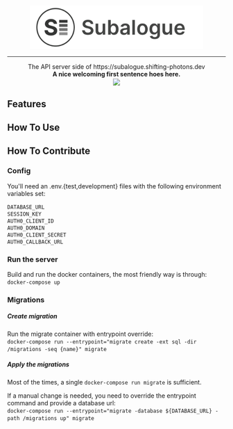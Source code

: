 <p align="center">
  <img src="logo.png" width="400" height="100"/>
</p>

---  

<p align="center">
  The API server side of https://subalogue.shifting-photons.dev</br>
  <strong>A nice welcoming first sentence hoes here.</strong></br>
  <img src="https://img.shields.io/badge/version-0.1.0-brightgreen" align="center"/></br>
</p>

## Features

## How To Use

## How To Contribute


### Config
You'll need an .env.{test,development} files with the following environment variables set:  
```
DATABASE_URL
SESSION_KEY
AUTH0_CLIENT_ID
AUTH0_DOMAIN
AUTH0_CLIENT_SECRET
AUTH0_CALLBACK_URL
```

### Run the server
Build and run the docker containers, the most friendly way is through:  
`docker-compose up`

### Migrations

##### Create migration

Run the migrate container with entrypoint override:  
`docker-compose run --entrypoint="migrate create -ext sql -dir /migrations -seq {name}" migrate`

##### Apply the migrations
Most of the times, a single `docker-compose run migrate` is sufficient.

If a manual change is needed, you need to override the entrypoint command and provide a database url:  
`docker-compose run --entrypoint="migrate -database ${DATABASE_URL} -path /migrations up" migrate`

